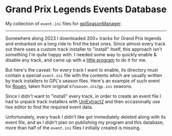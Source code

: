 # Grand Prix Legends Events Database

My collection of `event.ini` files for [gplSeasonManager](https://github.com/Casqade/gplSeasonManager). 

---

Somewhere along 2023 I downloaded 200+ tracks for Grand Prix legends 
and embarked on a long ride to find the best ones. Since almost 
every track out there uses a custom track installer to "install" itself, 
this approach isn't something I'm quite happy with. I needed 
some way to quickly enable & disable any track, and came up with a 
[little program](https://github.com/Casqade/gplSeasonManager) 
to do it for me. 

But here's the caveat: for every track I want to enable, 
its directory must contain a special `event.ini` file 
with the contents which are usually written by track installers 
to GPL's season files. Here's an example of such event for 
[Rouen](https://github.com/Casqade/gplEventsDb/blob/main/events/1papurys/rouen/event.ini), 
taken from original `67season.ini`/`gp.ini` seasons. 

Since I didn't want to "install" every track, in order 
to create an event file I had to
unpack track installers with 
[UniExtract2](https://github.com/Bioruebe/UniExtract2) 
and then occasionally use hex editor to find the 
required event data. 

Unfortunately, every track I didn't like got immediately 
deleted along with its event file, and as I didn't plan on 
publishing my program and this database, more than half 
of the `event.ini` files I initially created is missing. 
